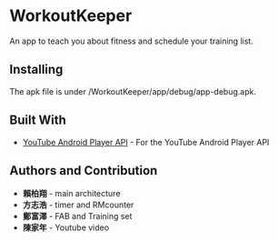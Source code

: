 # WorkoutKeeper

An app to teach you about fitness and schedule your training list.

## Installing

The apk file is under /WorkoutKeeper/app/debug/app-debug.apk.

## Built With

* [YouTube Android Player API](https://developers.google.com/youtube/android/player/downloads/) - For the YouTube Android Player API

## Authors and Contribution

* **賴柏翔** - main architecture
* **方志浩** - timer and RMcounter
* **鄭富澤** - FAB and Training set
* **陳家年** - Youtube video



